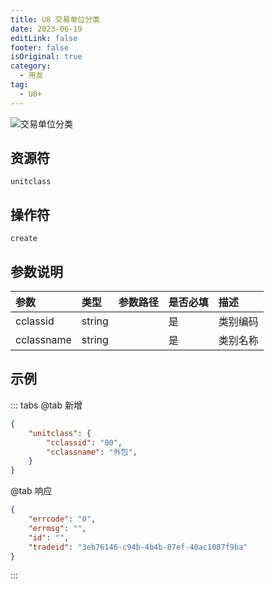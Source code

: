```yaml
---
title: U8 交易单位分类
date: 2023-06-19
editLink: false
footer: false
isOriginal: true
category:
  - 用友
tag:
  - U8+
---
```


![交易单位分类](https://image.ilyl.life:8443/yonyou/u8/as/unitclass.gif)

## 资源符

`unitclass`
  
## 操作符

`create`

## 参数说明

|参数|类型|参数路径|是否必填|描述|
|:-|:-|:-|:-|:-|
|cclassid|string||是|类别编码|
|cclassname|string||是|类别名称|

## 示例

::: tabs
@tab 新增

```json
{
    "unitclass": {
        "cclassid": "00",
        "cclassname": "外包",
    }
}
```

@tab 响应

```json
{
    "errcode": "0",
    "errmsg": "",
    "id": "",
    "tradeid": "3eb76146-c94b-4b4b-87ef-40ac1087f9ba"
}
```

:::
